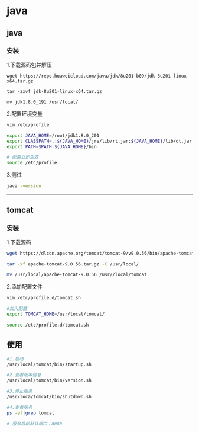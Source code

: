 # java

## java

### 安装
1.下载源码包并解压
```shell
wget https://repo.huaweicloud.com/java/jdk/8u201-b09/jdk-8u201-linux-x64.tar.gz

tar -zxvf jdk-8u201-linux-x64.tar.gz

mv jdk1.8.0_191 /usr/local/
```

2.配置环境变量
```bash
vim /etc/profile

export JAVA_HOME=/root/jdk1.8.0_201
export CLASSPATH=.:${JAVA_HOME}/jre/lib/rt.jar:${JAVA_HOME}/lib/dt.jar:${JAVA_HOME}/lib/tools.jar
export PATH=$PATH:${JAVA_HOME}/bin

# 配置立即生效
source /etc/profile
```

3.测试
```bash
java -version
```





---

## tomcat

### 安装
1.下载源码
```bash
wget https://dlcdn.apache.org/tomcat/tomcat-9/v9.0.56/bin/apache-tomcat-9.0.56.tar.gz

tar -xf apache-tomcat-9.0.56.tar.gz -C /usr/local/

mv /usr/local/apache-tomcat-9.0.56 /usr//local/tomcat
```

2.添加配置文件

```bash
vim /etc/profile.d/tomcat.sh

#加入配置
export TOMCAT_HOME=/usr/local/tomcat/

source /etc/profile.d/tomcat.sh
```



## 使用

```bash
#1.启动
/usr/local/tomcat/bin/startup.sh

#2.查看版本信息
/usr/local/tomcat/bin/version.sh

#3.停止服务
/usr/loca/tomcat/bin/shutdown.sh

#4.查看服务
ps -ef|grep tomcat

# 服务启动默认端口：8080
```





